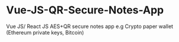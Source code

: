 # Vue-JS-QR-Secure-Notes-App
Vue JS/ React JS  AES+QR secure notes app  e.g Crypto paper wallet (Ethereum private keys, Bitcoin)
